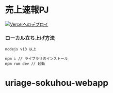 # 売上速報PJ

[![Vercelへのデプロイ](https://vercel.com/button)](https://vercel.com/new/clone?repository-url=https://github.com/vercel/next.js/tree/canary/examples/with-typescript&project-name=with-typescript&repository-name=with-typescript)

### ローカル立ち上げ方法

```nodejs
nodejs v13 以上

npm i // ライブラリのインストール
npm run dev // 起動
```

# uriage-sokuhou-webapp
